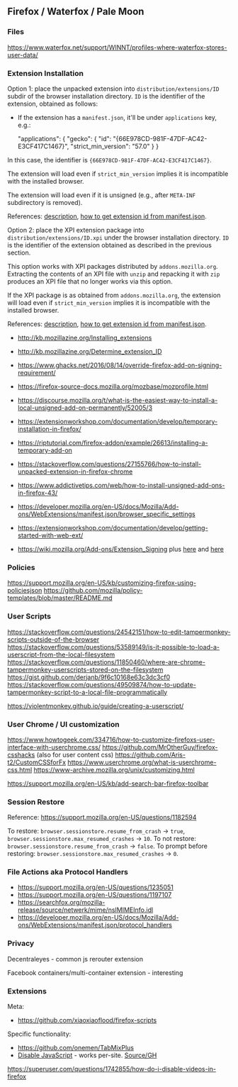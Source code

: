 ## Firefox / Waterfox / Pale Moon

### Files

https://www.waterfox.net/support/WINNT/profiles-where-waterfox-stores-user-data/

### Extension Installation

Option 1: place the unpacked extension into `distribution/extensions/ID`
subdir of the browser installation directory. `ID` is the identifier of
the extension, obtained as follows:

- If the extension has a `manifest.json`, it'll be under `applications` key,
e.g.:

    "applications": {
      "gecko": {
        "id": "{66E978CD-981F-47DF-AC42-E3CF417C1467}",
        "strict_min_version": "57.0"
      }
    }

In this case, the identifier is `{66E978CD-981F-47DF-AC42-E3CF417C1467}`.

The extension will load even if `strict_min_version` implies it is
incompatible with the installed browser.

The extension will load even if it is unsigned (e.g., after `META-INF`
subdirectory is removed).

References:
[description](https://support.mozilla.org/en-US/kb/deploying-firefox-with-extensions),
[how to get extension id from manifest.json](https://developer.mozilla.org/en-US/docs/Mozilla/Add-ons/WebExtensions/manifest.json/browser_specific_settings).

Option 2: place the XPI extension package into `distribution/extensions/ID.xpi`
under the browser installation directory. `ID` is the identifier of the
extension obtained as described in the previous section.

This option works with XPI packages distributed by `addons.mozilla.org`.
Extracting the contents of an XPI file with `unzip` and repacking it with `zip`
produces an XPI file that no longer works via this option.

If the XPI package is as obtained from `addons.mozilla.org`, the extension
will load even if `strict_min_version` implies it is incompatible with
the installed browser.

References:
[description](https://support.mozilla.org/en-US/kb/deploying-firefox-with-extensions),
[how to get extension id from manifest.json](https://developer.mozilla.org/en-US/docs/Mozilla/Add-ons/WebExtensions/manifest.json/browser_specific_settings).

- http://kb.mozillazine.org/Installing_extensions
- http://kb.mozillazine.org/Determine_extension_ID
- https://www.ghacks.net/2016/08/14/override-firefox-add-on-signing-requirement/
- https://firefox-source-docs.mozilla.org/mozbase/mozprofile.html
- https://discourse.mozilla.org/t/what-is-the-easiest-way-to-install-a-local-unsigned-add-on-permanently/52005/3
- https://extensionworkshop.com/documentation/develop/temporary-installation-in-firefox/
- https://riptutorial.com/firefox-addon/example/26613/installing-a-temporary-add-on
- https://stackoverflow.com/questions/27155766/how-to-install-unpacked-extension-in-firefox-chrome
- https://www.addictivetips.com/web/how-to-install-unsigned-add-ons-in-firefox-43/
- https://developer.mozilla.org/en-US/docs/Mozilla/Add-ons/WebExtensions/manifest.json/browser_specific_settings
- https://extensionworkshop.com/documentation/develop/getting-started-with-web-ext/

- https://wiki.mozilla.org/Add-ons/Extension_Signing
plus [here](https://addons-server.readthedocs.io/en/latest/topics/api/signing.html)
and [here](https://github.com/mozilla/sign-addon)

### Policies

https://support.mozilla.org/en-US/kb/customizing-firefox-using-policiesjson
https://github.com/mozilla/policy-templates/blob/master/README.md

### User Scripts

https://stackoverflow.com/questions/24542151/how-to-edit-tampermonkey-scripts-outside-of-the-browser
https://stackoverflow.com/questions/53589149/is-it-possible-to-load-a-userscript-from-the-local-filesystem
https://stackoverflow.com/questions/11850460/where-are-chrome-tampermonkey-userscripts-stored-on-the-filesystem
https://gist.github.com/derjanb/9f6c10168e63c3dc3cf0
https://stackoverflow.com/questions/49509874/how-to-update-tampermonkey-script-to-a-local-file-programmatically

https://violentmonkey.github.io/guide/creating-a-userscript/

### User Chrome / UI customization

https://www.howtogeek.com/334716/how-to-customize-firefoxs-user-interface-with-userchrome.css/
https://github.com/MrOtherGuy/firefox-csshacks (also for user content css)
https://github.com/Aris-t2/CustomCSSforFx
https://www.userchrome.org/what-is-userchrome-css.html
https://www-archive.mozilla.org/unix/customizing.html

https://support.mozilla.org/en-US/kb/add-search-bar-firefox-toolbar

### Session Restore

Reference: https://support.mozilla.org/en-US/questions/1182594

To restore: `browser.sessionstore.resume_from_crash` -> `true`,
`browser.sessionstore.max_resumed_crashes` -> `10`.
To not restore: `browser.sessionstore.resume_from_crash` -> `false`.
To prompt before restoring: `browser.sessionstore.max_resumed_crashes` -> `0`.

### File Actions aka Protocol Handlers

- https://support.mozilla.org/en-US/questions/1235051
- https://support.mozilla.org/en-US/questions/1197107
- https://searchfox.org/mozilla-release/source/netwerk/mime/nsIMIMEInfo.idl
- https://developer.mozilla.org/en-US/docs/Mozilla/Add-ons/WebExtensions/manifest.json/protocol_handlers

### Privacy

Decentraleyes - common js rerouter extension

Facebook containers/multi-container extension - interesting

### Extensions

Meta:

- https://github.com/xiaoxiaoflood/firefox-scripts

Specific functionality:

- https://github.com/onemen/TabMixPlus
- [Disable JavaScript](https://addons.mozilla.org/en-US/firefox/addon/disable-javascript/) -
works per-site. [Source/GH](https://github.com/dpacassi/disable-javascript)

https://superuser.com/questions/1742855/how-do-i-disable-videos-in-firefox
